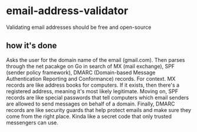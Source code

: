 # email-address-validator
Validating email addresses should be free and open-source

## how it's done
Asks the user for the domain name of the email (gmail.com). Then parses through the net pacakge on Go in search of MX (mail exchange), SPF (sender policy framework), DMARC (Domain-based Message Authentication Reporting and Conformance) records. For context. MX records are like address books for computers. If it exists, then there's a registered address, meaning it's most likely legitimate. Moving on, SPF records are like special passwords that tell computers which email senders are allowed to send messages on behalf of a domain. Finally, DMARC records are like security guards that help protect emails and make sure they come from the right place. Kinda like a secret code that only trusted messengers can use.
